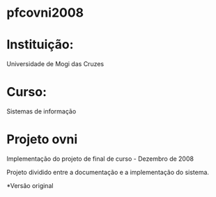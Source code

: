 # pfcovni2008

# Instituição: 
  Universidade de Mogi das Cruzes
# Curso:
  Sistemas de informação

# Projeto ovni

Implementação do projeto de final de curso - Dezembro de 2008

Projeto dividido entre a documentação e a implementação do sistema.

*Versão original
